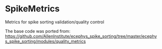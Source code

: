 # SpikeMetrics
Metrics for spike sorting validation/quality control


The base code was ported from: https://github.com/AllenInstitute/ecephys_spike_sorting/tree/master/ecephys_spike_sorting/modules/quality_metrics
